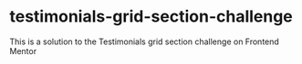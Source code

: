 # testimonials-grid-section-challenge
This is a solution to the Testimonials grid section challenge on Frontend Mentor

